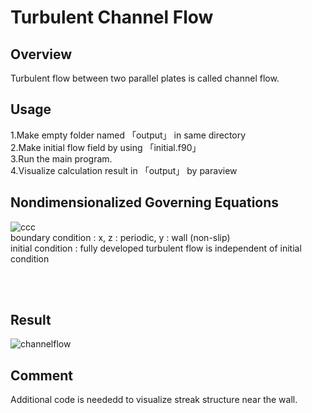 # Turbulent Channel Flow
## Overview
Turbulent flow between two parallel plates is called channel flow.

## Usage
1.Make empty folder named 「output」 in same directory <br>
2.Make initial flow field by using 「initial.f90」<br>
3.Run the main program. <br>
4.Visualize calculation result in 「output」 by paraview <br>

## Nondimensionalized Governing Equations
![ccc](https://github.com/user-attachments/assets/33ba14f5-5a8b-4cc6-8af6-57cb0de9b254)
<br>
boundary condition : x, z : periodic, y : wall (non-slip) <br>
initial condition : fully developed turbulent flow is independent of initial condition

<br>
<br>



## Result
![channelflow](https://github.com/user-attachments/assets/c2ce3327-a38a-4335-a494-10d3aca55244)

## Comment
Additional code is neededd to visualize streak structure near the wall.
